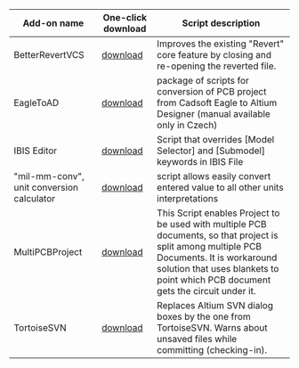 Add-on name | One-click download | Script description
--- | --- | ---
BetterRevertVCS | [download](https://altium-designer-addons.github.io/DownGit/#/home?url=https://github.com/Altium-Designer-addons/scripts-libraries/tree/master/Scripts+-+Misc/BetterRevertVCS) | Improves the existing "Revert" core feature by closing and re-opening the reverted file.
EagleToAD | [download](https://altium-designer-addons.github.io/DownGit/#/home?url=https://github.com/Altium-Designer-addons/scripts-libraries/tree/master/Scripts+-+Misc/EagleToAD) | package of scripts for conversion of PCB project from Cadsoft Eagle to Altium Designer (manual available only in Czech)
IBIS Editor | [download](https://altium-designer-addons.github.io/DownGit/#/home?url=https://github.com/Altium-Designer-addons/scripts-libraries/tree/master/Scripts+-+Misc/IBIS+Editor) | Script that overrides [Model Selector] and [Submodel] keywords in IBIS File
"mil-mm-conv", unit conversion calculator | [download](https://altium-designer-addons.github.io/DownGit/#/home?url=https://github.com/Altium-Designer-addons/scripts-libraries/tree/master/Scripts+-+Misc/mil-mm-conv) | script allows easily convert entered value to all other units interpretations
MultiPCBProject | [download](https://altium-designer-addons.github.io/DownGit/#/home?url=https://github.com/Altium-Designer-addons/scripts-libraries/tree/master/Scripts+-+Misc/MultiPCBProject) | This Script enables Project to be used with multiple PCB documents, so that project is split among multiple PCB Documents. It is workaround solution that uses blankets to point which PCB document gets the circuit under it.
TortoiseSVN | [download](https://altium-designer-addons.github.io/DownGit/#/home?url=https://github.com/Altium-Designer-addons/scripts-libraries/tree/master/Scripts+-+Misc/TortoiseSVN) | Replaces Altium SVN dialog boxes by the one from TortoiseSVN. Warns about unsaved files while committing (checking-in).
